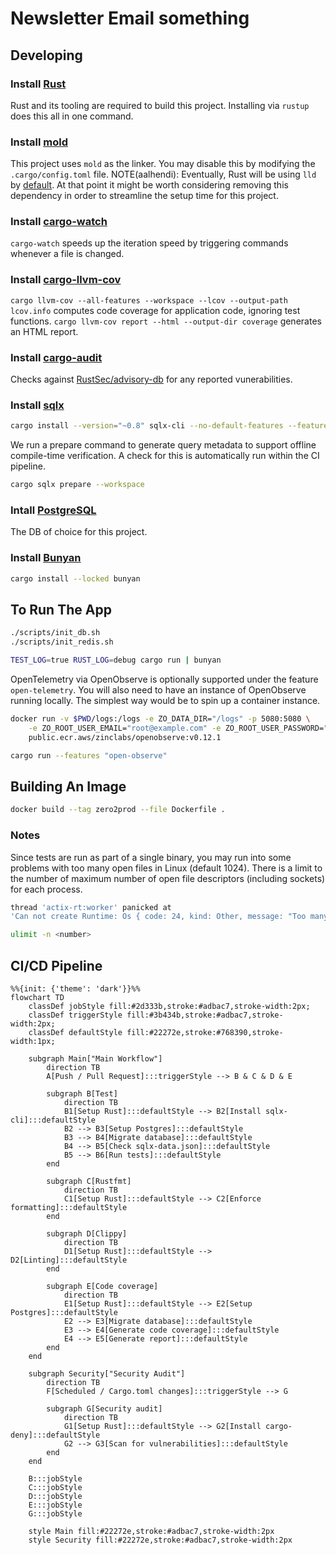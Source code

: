# Newsletter Email something

## Developing

### Install [Rust](https://www.rust-lang.org/tools/install)

Rust and its tooling are required to build this project. Installing via `rustup` does this all in one command.

### Install [mold](https://github.com/rui314/mold)

This project uses `mold` as the linker. You may disable this by modifying the `.cargo/config.toml` file.
NOTE(aalhendi): Eventually, Rust will be using `lld` by [default](https://blog.rust-lang.org/2024/05/17/enabling-rust-lld-on-linux.html). At that point it might be worth considering removing this dependency in order to streamline the setup time for this project.

### Install [cargo-watch](https://crates.io/crates/cargo-watch)

`cargo-watch` speeds up the iteration speed by triggering commands whenever a file is changed.

### Install [cargo-llvm-cov](https://github.com/taiki-e/cargo-llvm-cov)

`cargo llvm-cov --all-features --workspace --lcov --output-path lcov.info` computes code coverage for application code, ignoring test functions.
`cargo llvm-cov report --html --output-dir coverage` generates an HTML report.

### Install [cargo-audit](https://crates.io/crates/cargo-audit)

Checks against [RustSec/advisory-db](https://github.com/RustSec/advisory-db) for any reported vunerabilities.

### Install [sqlx](https://crates.io/crates/sqlx-cli/)

```sh
cargo install --version="~0.8" sqlx-cli --no-default-features --features rustls,postgres
```

We run a prepare command to generate query metadata to support offline compile-time verification.
A check for this is automatically run within the CI pipeline.

```sh
cargo sqlx prepare --workspace
```

### Intall [PostgreSQL](https://www.postgresql.org/)

The DB of choice for this project.

### Install [Bunyan](https://crates.io/crates/bunyan)

```sh
cargo install --locked bunyan
```

## To Run The App

```sh
./scripts/init_db.sh
./scripts/init_redis.sh

TEST_LOG=true RUST_LOG=debug cargo run | bunyan
```

OpenTelemetry via OpenObserve is optionally supported under the feature `open-telemetry`. You will also need to have an instance of OpenObserve running locally. The simplest way would be to spin up a container instance.

```sh
docker run -v $PWD/logs:/logs -e ZO_DATA_DIR="/logs" -p 5080:5080 \
    -e ZO_ROOT_USER_EMAIL="root@example.com" -e ZO_ROOT_USER_PASSWORD="Complexpass#123" \
    public.ecr.aws/zinclabs/openobserve:v0.12.1
```

```sh
cargo run --features "open-observe"
```

## Building An Image

```sh
docker build --tag zero2prod --file Dockerfile .
```

### Notes

Since tests are run as part of a single binary, you may run into some problems with too many open files in Linux (default 1024).
There is a limit to the number of maximum number of open file descriptors (including sockets) for each process.

```sh
thread 'actix-rt:worker' panicked at
'Can not create Runtime: Os { code: 24, kind: Other, message: "Too many open files" }',
```

```sh
ulimit -n <number>
```

## CI/CD Pipeline

```mermaid
%%{init: {'theme': 'dark'}}%%
flowchart TD
    classDef jobStyle fill:#2d333b,stroke:#adbac7,stroke-width:2px;
    classDef triggerStyle fill:#3b434b,stroke:#adbac7,stroke-width:2px;
    classDef defaultStyle fill:#22272e,stroke:#768390,stroke-width:1px;

    subgraph Main["Main Workflow"]
        direction TB
        A[Push / Pull Request]:::triggerStyle --> B & C & D & E

        subgraph B[Test]
            direction TB
            B1[Setup Rust]:::defaultStyle --> B2[Install sqlx-cli]:::defaultStyle
            B2 --> B3[Setup Postgres]:::defaultStyle
            B3 --> B4[Migrate database]:::defaultStyle
            B4 --> B5[Check sqlx-data.json]:::defaultStyle
            B5 --> B6[Run tests]:::defaultStyle
        end

        subgraph C[Rustfmt]
            direction TB
            C1[Setup Rust]:::defaultStyle --> C2[Enforce formatting]:::defaultStyle
        end

        subgraph D[Clippy]
            direction TB
            D1[Setup Rust]:::defaultStyle --> D2[Linting]:::defaultStyle
        end

        subgraph E[Code coverage]
            direction TB
            E1[Setup Rust]:::defaultStyle --> E2[Setup Postgres]:::defaultStyle
            E2 --> E3[Migrate database]:::defaultStyle
            E3 --> E4[Generate code coverage]:::defaultStyle
            E4 --> E5[Generate report]:::defaultStyle
        end
    end

    subgraph Security["Security Audit"]
        direction TB
        F[Scheduled / Cargo.toml changes]:::triggerStyle --> G

        subgraph G[Security audit]
            direction TB
            G1[Setup Rust]:::defaultStyle --> G2[Install cargo-deny]:::defaultStyle
            G2 --> G3[Scan for vulnerabilities]:::defaultStyle
        end
    end

    B:::jobStyle
    C:::jobStyle
    D:::jobStyle
    E:::jobStyle
    G:::jobStyle

    style Main fill:#22272e,stroke:#adbac7,stroke-width:2px
    style Security fill:#22272e,stroke:#adbac7,stroke-width:2px
```
